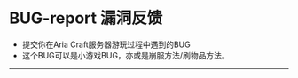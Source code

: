 # BUG-report 漏洞反馈
- 提交你在Aria Craft服务器游玩过程中遇到的BUG
- 这个BUG可以是小游戏BUG，亦或是崩服方法/刷物品方法。
-------------------------------------------------
